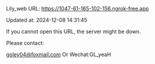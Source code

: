 Lily_web URL: https://1047-61-165-102-156.ngrok-free.app

Updated at: 2024-12-08 14:31:45

If you cannot open this URL, the server might be down.

Please contact: 

goley04@foxmail.com Or Wechat:GL_yeaH